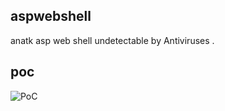 ## aspwebshell
anatk asp web shell undetectable by Antiviruses .
## poc

![PoC](https://github.com/user-attachments/assets/cde14e7e-33dc-448e-8c43-93ab8631f49f)
